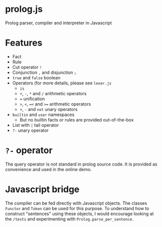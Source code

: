 # prolog.js
Prolog parser, compiler and interpreter in Javascript

# Features

* Fact
* Rule
* Cut operator `!`
* Conjunction `,` and disjunction `;`
* `true` and `false` boolean
* Operators  (for more details, please see `lexer.js`
  * `is`
  * `+`, `-`, `*` and `/` arithmetic operators
  * `=` unification
  * `>`, `<`, `=<` and `>=` arithmetic operators
  * `+`, `-` and `not` unary operators
* `builtin` and `user` namespaces
  * But no builtin facts or rules are provided out-of-the-box
* List with `|` tail operator
* `?-` unary operator
 
# `?-` operator

The query operator is not standard in prolog source code. It is provided as convenience and used in the online demo.


# Javascript bridge

The compiler can be fed directly with Javascript objects. The classes `Functor` and `Token` can be used for this purpose. 
To understand how to construct "sentences" using these objects, I would encourage looking at the `/tests` and experimenting with
`Prolog.parse_per_sentence`.
